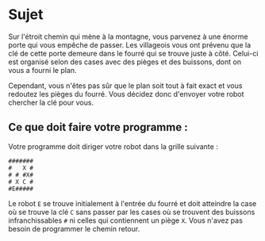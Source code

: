 # Sujet
Sur l'étroit chemin qui mène à la montagne, vous parvenez à une énorme porte qui vous empêche de passer. Les villageois vous ont prévenu que la clé de cette porte demeure dans le fourré qui se trouve juste à côté. Celui-ci est organisé selon des cases avec des pièges et des buissons, dont on vous a fourni le plan.

Cependant, vous n'êtes pas sûr que le plan soit tout à fait exact et vous redoutez les pièges du fourré. Vous décidez donc d'envoyer votre robot chercher la clé pour vous.

## Ce que doit faire votre programme :
Votre programme doit diriger votre robot dans la grille suivante :
```
#######
#   X #
# # #X#
# X C #
#E#####
```
Le robot `E` se trouve initialement à l'entrée du fourré et doit atteindre la case où se trouve la clé `C` sans passer par les cases où se trouvent des buissons infranchissables `#` ni celles qui contiennent un piège `X`. Vous n'avez pas besoin de programmer le chemin retour.